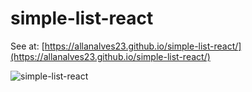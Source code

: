 # simple-list-react

See at: [https://allanalves23.github.io/simple-list-react/](https://allanalves23.github.io/simple-list-react/)

![simple-list-react](https://i.imgur.com/7zdS6ET.png)
